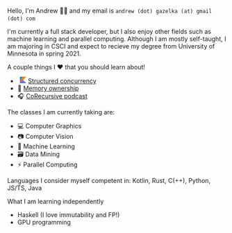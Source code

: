 Hello, I'm Andrew 👋🏼 and my email is `andrew (dot) gazelka (at) gmail (dot) com` 

I'm currently a full stack developer, but I also enjoy other fields such as machine learning and parallel computing. Although I am mostly self-taught, I am majoring in CSCI and expect to recieve my degree from University of Minnesota in spring 2021.

A couple things I ❤️ that you should learn about!
-   <img src=".github/kotlin.png" alt="Kotlin Emoji" width="15"> [Structured concurrency](https://vorpus.org/blog/notes-on-structured-concurrency-or-go-statement-considered-harmful/)
- 🦀 [Memory ownership](https://doc.rust-lang.org/book/ch04-01-what-is-ownership.html)
- 🎧 [CoRecursive podcast](https://open.spotify.com/show/2LQQb08WTikg5SO85TzoxM?si=lkkmkUYZTiq2qX4aNlNR1A)

The classes I am currently taking are:
- 💻 Computer Graphics
- 📷 Computer Vision
- 🧠 Machine Learning
- 🗃 Data Mining
- ⚡️ Parallel Computing

Languages I consider myself competent in: Kotlin, Rust, C(++), Python, JS/TS, Java

What I am learning independently
- Haskell (I love immutability and FP!)
- GPU programming
